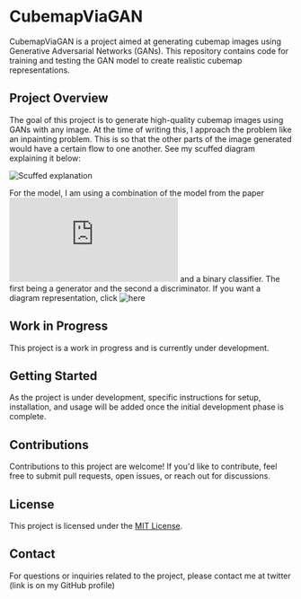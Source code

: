 # CubemapViaGAN

CubemapViaGAN is a project aimed at generating cubemap images using Generative Adversarial Networks (GANs). This repository contains code for training and testing the GAN model to create realistic cubemap representations.

## Project Overview

The goal of this project is to generate high-quality cubemap images using GANs with any image. At the time of writing this, I approach the problem like an inpainting problem. This is so that the other parts of the image generated would have a certain flow to one another. See my scuffed diagram explaining it below:

![Scuffed explanation](https://github.com/ZeroMeOut/CubemapViaGAN/assets/63326326/6f5578a9-7177-46a1-bda9-241bd51f6697)

For the model, I am using a combination of the model from the paper ![Image Inpainting for Irregular Holes Using Partial Convolutions](https://arxiv.org/pdf/1804.07723v2.pdf) and a binary classifier. The first being a generator and the second a discriminator.
If you want a diagram representation, click ![here](https://github.com/ayulockin/deepimageinpainting)

## Work in Progress

This project is a work in progress and is currently under development. 

## Getting Started

As the project is under development, specific instructions for setup, installation, and usage will be added once the initial development phase is complete.

## Contributions

Contributions to this project are welcome! If you'd like to contribute, feel free to submit pull requests, open issues, or reach out for discussions.

## License

This project is licensed under the [MIT License](LICENSE).

## Contact

For questions or inquiries related to the project, please contact me at twitter (link is on my GitHub profile)


 
